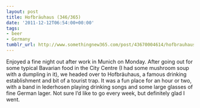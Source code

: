 ```yaml
---
layout: post
title: Hofbräuhaus (346/365)
date: '2011-12-12T06:54:00+00:00'
tags:
- beer
- Germany
tumblr_url: http://www.somethingnew365.com/post/43670004614/hofbrauhaus-346365
---
```

Enjoyed a fine night out after work in Munich on Monday. After going out for some typical Bavarian food in the City Centre (I had some mushroom soup with a dumpling in it), we headed over to Hofbräuhaus, a famous drinking establishment and bit of a tourist trap.
It was a fun place for an hour or two, with a band in lederhosen playing drinking songs and some large glasses of fine German lager. Not sure I’d like to go every week, but definitely glad I went.
